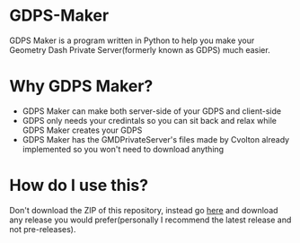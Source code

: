 # GDPS-Maker
GDPS Maker is a program written in Python to help you make your Geometry Dash Private Server(formerly known as GDPS) much easier.
# Why GDPS Maker?
- GDPS Maker can make both server-side of your GDPS and client-side
- GDPS only needs your credintals so you can sit back and relax while GDPS Maker creates your GDPS
- GDPS Maker has the GMDPrivateServer's files made by Cvolton already implemented so you won't need to download anything
# How do I use this?
Don't download the ZIP of this repository, instead go [here](https://github.com/Intelligent-Cat/GDPS-Maker/releases) and download any release you would prefer(personally I recommend the latest release and not pre-releases).

